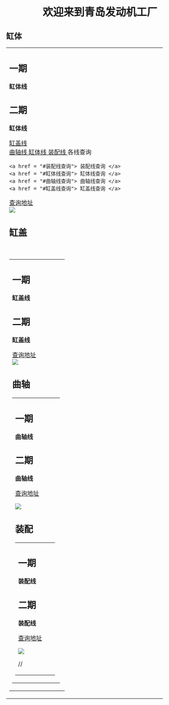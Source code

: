 <style> 
h1 {text-align:center} 
</style> 

<strong> <h1> 欢迎来到青岛发动机工厂</h1> </strong> 


 <h2 id = "缸体线"> 缸体</h2>
<table border="0"> 
 
  <tr>
    <td width="75%">
      <h2>一期</h2>
      <p><b>缸体线</b></p>
         <h2>二期</h2>
      <p><b>缸体线</b></p> 
     
     
<!--      锚点链接 -->
     
 <a href = "#缸盖线" >  缸盖线  </a>    
  <a href = "#曲轴线"> 曲轴线 </a>
  <a href = "#缸体线"> 缸体线 </a>
    <a href = "#装配线"> 装配线 </a>
  各线查询
  
    <a href = "#装配线查询"> 装配线查询 </a>
    <a href = "#缸体线查询"> 缸体线查询 </a>
    <a href = "#曲轴线查询"> 曲轴线查询 </a>
    <a href = "#缸盖线查询"> 缸盖线查询 </a>
     

<a href = "http//www.baidu.com" target = "blank">查询地址</a>  <br>
<img src = "https://ss1.bdstatic.com/70cFvXSh_Q1YnxGkpoWK1HF6hhy/it/u=1634963068,1747469511&fm=26&gp=0.jpg"/><br>



 <h2 id = "缸盖线"> 缸盖</h2>  <br/>
 
 
<table border="0">
  <tr>
    <td width="75%">
      <h2>一期</h2>
      <p><b>缸盖线</b></p>
         <h2>二期</h2>
      <p><b>缸盖线</b></p> 
   

<a href = "http//www.baidu.com" target = "blank">查询地址</a> <br>
<img src = "https://ss2.bdstatic.com/70cFvnSh_Q1YnxGkpoWK1HF6hhy/it/u=3040044467,2582481343&fm=26&gp=0.jpg"/><br>


 <h2 id = "曲轴线"> 曲轴</h2>

<table border="0">
  <tr>
    <td width="75%">
      <h2>一期</h2>
      <p><b>曲轴线</b></p>
         <h2>二期</h2>
      <p><b>曲轴线</b></p> 


<a id ="曲轴线查询"  href = "http//www.baidu.com" target = "blank">查询地址</a> <br>

<img src = "https://timgsa.baidu.com/timg?image&quality=80&size=b9999_10000&sec=1593491233148&di=f77a8fb541bbc4ae3020ea78c77b43b6&imgtype=0&src=http%3A%2F%2Fpics7.baidu.com%2Ffeed%2Fd62a6059252dd42a0b3bf20ef60b2fb1c9eab81e.jpeg%3Ftoken%3D34d566f263238cc8e95aa0a7dc712c8d%26s%3DD5E6B94475138BC80C7DA913010050C3"/><br>

 <h2 id = "装配线"> 装配</h2>

<table border="0">
  <tr>
    <td width="75%">
      <h2>一期</h2>
      <p><b>装配线</b></p>
         <h2>二期</h2>
      <p><b>装配线</b></p> 

<a href = "http//www.baidu.com" target = "blank">查询地址</a> <br>

<img src = "https://ss0.bdstatic.com/70cFuHSh_Q1YnxGkpoWK1HF6hhy/it/u=2038204091,2195930273&fm=26&gp=0.jpg"/><br>

//
